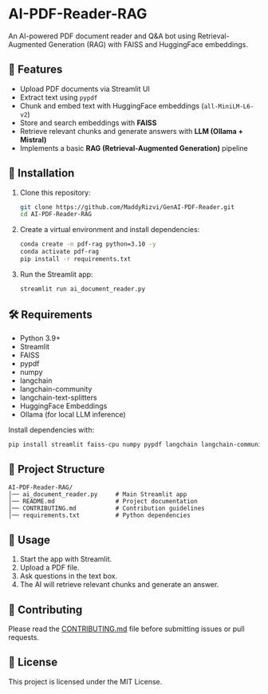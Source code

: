 # AI-PDF-Reader-RAG

An AI-powered PDF document reader and Q&A bot using Retrieval-Augmented
Generation (RAG) with FAISS and HuggingFace embeddings.

## 📌 Features

-   Upload PDF documents via Streamlit UI
-   Extract text using `pypdf`
-   Chunk and embed text with HuggingFace embeddings
    (`all-MiniLM-L6-v2`)
-   Store and search embeddings with **FAISS**
-   Retrieve relevant chunks and generate answers with **LLM (Ollama +
    Mistral)**
-   Implements a basic **RAG (Retrieval-Augmented Generation)** pipeline

## 🚀 Installation

1.  Clone this repository:

    ``` bash
    git clone https://github.com/MaddyRizvi/GenAI-PDF-Reader.git
    cd AI-PDF-Reader-RAG
    ```

2.  Create a virtual environment and install dependencies:

    ``` bash
    conda create -n pdf-rag python=3.10 -y
    conda activate pdf-rag
    pip install -r requirements.txt
    ```

3.  Run the Streamlit app:

    ``` bash
    streamlit run ai_document_reader.py
    ```

## 🛠 Requirements

-   Python 3.9+
-   Streamlit
-   FAISS
-   pypdf
-   numpy
-   langchain
-   langchain-community
-   langchain-text-splitters
-   HuggingFace Embeddings
-   Ollama (for local LLM inference)

Install dependencies with:

``` bash
pip install streamlit faiss-cpu numpy pypdf langchain langchain-community langchain-text-splitters sentence-transformers
```

## 📂 Project Structure

    AI-PDF-Reader-RAG/
    │── ai_document_reader.py     # Main Streamlit app
    │── README.md                 # Project documentation
    │── CONTRIBUTING.md           # Contribution guidelines
    │── requirements.txt          # Python dependencies

## 🎯 Usage

1.  Start the app with Streamlit.
2.  Upload a PDF file.
3.  Ask questions in the text box.
4.  The AI will retrieve relevant chunks and generate an answer.

## 🤝 Contributing

Please read the [CONTRIBUTING.md](CONTRIBUTING.md) file before
submitting issues or pull requests.

## 📜 License

This project is licensed under the MIT License.
